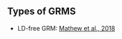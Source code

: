 ## Types of GRMS

- LD-free GRM: [Mathew et al., 2018](https://www.nature.com/articles/s41437-017-0023-4)

